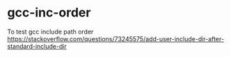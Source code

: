 # gcc-inc-order
To test gcc include path order
https://stackoverflow.com/questions/73245575/add-user-include-dir-after-standard-include-dir

